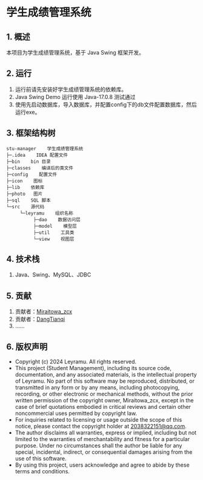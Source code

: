 # 学生成绩管理系统

## 1. 概述

本项目为学生成绩管理系统，基于 Java Swing 框架开发。

## 2. 运行

1. 运行前请先安装好学生成绩管理系统的依赖库。
2. Java Swing Demo 运行使用 Java-17.0.8 测试通过
3. 使用先启动数据库，导入数据库，并配置config下的db文件配置数据库，然后运行exe。

## 3. 框架结构树

``` tree
stu-manager    学生成绩管理系统
├─.idea    IDEA 配置文件
├─bin    bin 目录
├─classes    编译后的类文件
├─config    配置文件
├─icon    图标
├─lib    依赖库
├─photo   图片
├─sql    SQL 脚本
└─src    源代码
     └─leyramu    组织名称
          ├─dao    数据访问层
          ├─model    模型层
          ├─util    工具类
          └─view    视图层
```

## 4. 技术栈

1. Java、Swing、MySQL、JDBC

## 5. 贡献

1. 贡献者：[Miraitowa_zcx](https://github.com/Miraitowa-zcx)
2. 贡献者：[DangTianqi](https://github.com/DangTianqi)
3. ......

## 6. 版权声明

* Copyright (c) 2024 Leyramu. All rights reserved.
* This project (Student Management), including its source code, documentation, and any associated materials, is
  the intellectual property of Leyramu. No part of this software may be reproduced, distributed, or transmitted in any
  form or by any means, including photocopying, recording, or other electronic or mechanical methods, without the prior
  written permission of the copyright owner, Miraitowa_zcx, except in the case of brief quotations embodied in critical
  reviews and certain other noncommercial uses permitted by copyright law.
* For inquiries related to licensing or usage outside the scope of this notice, please contact the copyright holder at
  2038322151@qq.com.
* The author disclaims all warranties, express or implied, including but not limited to the warranties of
  merchantability and fitness for a particular purpose. Under no circumstances shall the author be liable for any
  special, incidental, indirect, or consequential damages arising from the use of this software.
* By using this project, users acknowledge and agree to abide by these terms and conditions.
